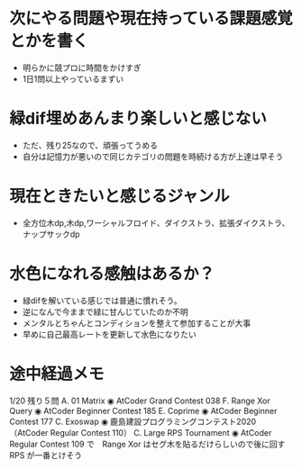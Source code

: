 # 次にやる問題や現在持っている課題感覚とかを書く
- 明らかに競プロに時間をかけすぎ
- 1日1問以上やっているまずい
# 緑dif埋めあんまり楽しいと感じない
- ただ、残り25なので、頑張ってうめる
- 自分は記憶力が悪いので同じカテゴリの問題を時続ける方が上達は早そう
# 現在ときたいと感じるジャンル
- 全方位木dp,木dp,ワーシャルフロイド、ダイクストラ、拡張ダイクストラ、ナップサックdp
# 水色になれる感触はあるか？
- 緑difを解いている感じでは普通に慣れそう。
- 逆になんで今ままで緑に甘んじていたのか不明
- メンタルとちゃんとコンディションを整えて参加することが大事
- 早めに自己最高レートを更新して水色になりたい

# 途中経過メモ
1/20 残り５問
	A. 01 Matrix	◉ AtCoder Grand Contest 038
  F. Range Xor Query	◉ AtCoder Beginner Contest 185
  E. Coprime	◉ AtCoder Beginner Contest 177
  C. Exoswap	◉ 鹿島建設プログラミングコンテスト2020（AtCoder Regular Contest 110）
  C. Large RPS Tournament	◉ AtCoder Regular Contest 109
で　Range Xor はセグ木を貼るだけらしいので後に回す
RPS が一番とけそう